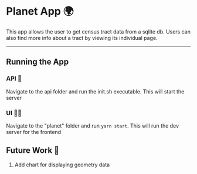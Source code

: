 # Planet App 🌍

This app allows the user to get census tract data from a sqlite db. Users can also find more info about a tract by viewing its individual page.

<hr/>

## Running the App

### API 🔧

Navigate to the api folder and run the init.sh executable. This will start the server

### UI 💅🏿

Navigate to the "planet" folder and run `yarn start`. This will run the dev server for the frontend

## Future Work 🚀

1. Add chart for displaying geometry data
